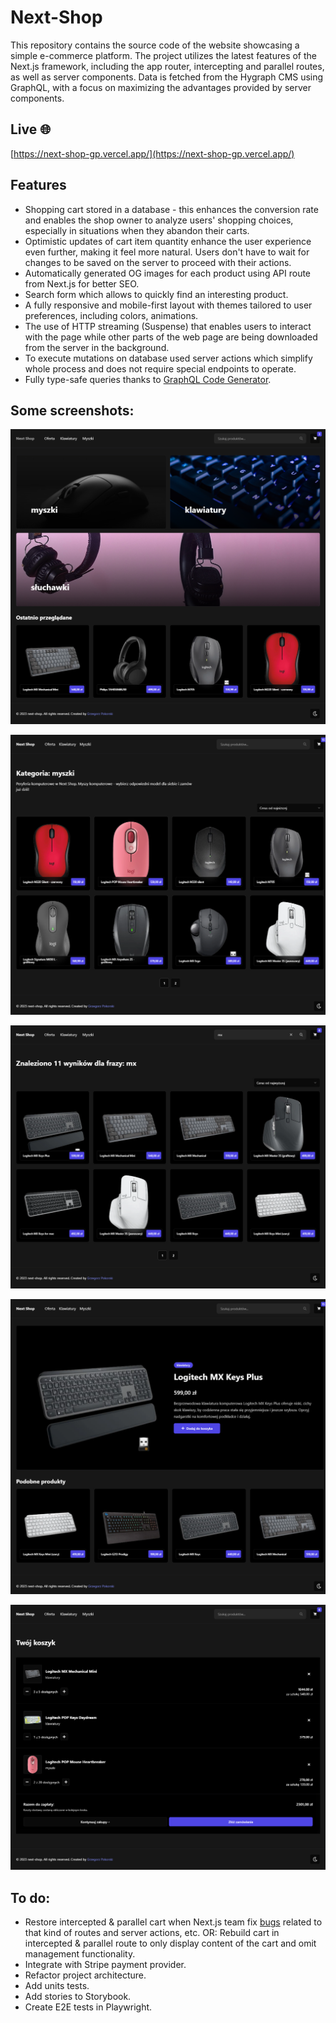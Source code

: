 # Next-Shop

This repository contains the source code of the website showcasing a simple e-commerce platform. The project utilizes the latest features of the Next.js framework, including the app router, intercepting and parallel routes, as well as server components. Data is fetched from the Hygraph CMS using GraphQL, with a focus on maximizing the advantages provided by server components.

## Live 🌐

[https://next-shop-gp.vercel.app/](https://next-shop-gp.vercel.app/)

## Features

- Shopping cart stored in a database - this enhances the conversion rate and enables the shop owner to analyze users' shopping choices, especially in situations when they abandon their carts.
- Optimistic updates of cart item quantity enhance the user experience even further, making it feel more natural. Users don't have to wait for changes to be saved on the server to proceed with their actions.
- Automatically generated OG images for each product using API route from Next.js for better SEO.
- Search form which allows to quickly find an interesting product.
- A fully responsive and mobile-first layout with themes tailored to user preferences, including colors, animations.
- The use of HTTP streaming (Suspense) that enables users to interact with the page while other parts of the web page are being downloaded from the server in the background.
- To execute mutations on database used server actions which simplify whole process and does not require special endpoints to operate.
- Fully type-safe queries thanks to [GraphQL Code Generator](https://the-guild.dev/graphql/codegen).

## Some screenshots:

![](/screenshots/home.png?raw=true)

![](/screenshots/category-archive.png?raw=true)

![](/screenshots/search-results.png?raw=true)

![](/screenshots/product.png?raw=true)

![](/screenshots/cart.png?raw=true)

## To do:

- Restore intercepted & parallel cart when Next.js team fix [bugs](https://github.com/vercel/next.js/issues/52591) related to that kind of routes and server actions, etc. OR: Rebuild cart in intercepted & parallel route to only display content of the cart and omit management functionality.
- Integrate with Stripe payment provider.
- Refactor project architecture.
- Add units tests.
- Add stories to Storybook.
- Create E2E tests in Playwright.
